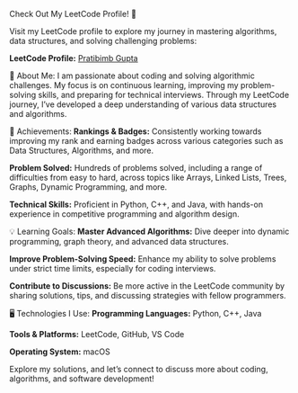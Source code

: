 Check Out My LeetCode Profile! 🚀   

Visit my LeetCode profile to explore my journey in mastering algorithms, data structures, and solving challenging problems:

**LeetCode Profile:** [Pratibimb Gupta](https://leetcode.com/u/pratibimb__gupta/)


🌟 About Me:
I am passionate about coding and solving algorithmic challenges. My focus is on continuous learning, improving my problem-solving skills, and preparing for technical interviews. Through my LeetCode journey, I’ve developed a deep understanding of various data structures and algorithms.


🏅 Achievements:
**Rankings & Badges:** Consistently working towards improving my rank and earning badges across various categories such as Data Structures, Algorithms, and more.

**Problem Solved:** Hundreds of problems solved, including a range of difficulties from easy to hard, across topics like Arrays, Linked Lists, Trees, Graphs, Dynamic Programming, and more.

**Technical Skills:** Proficient in Python, C++, and Java, with hands-on experience in competitive programming and algorithm design.


💡 Learning Goals:
**Master Advanced Algorithms:** Dive deeper into dynamic programming, graph theory, and advanced data structures.

**Improve Problem-Solving Speed:** Enhance my ability to solve problems under strict time limits, especially for coding interviews.

**Contribute to Discussions:** Be more active in the LeetCode community by sharing solutions, tips, and discussing strategies with fellow programmers.


🖥️ Technologies I Use:
**Programming Languages:** Python, C++, Java

**Tools & Platforms:** LeetCode, GitHub, VS Code

**Operating System:** macOS

Explore my solutions, and let’s connect to discuss more about coding, algorithms, and software development!
